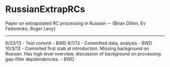 RussianExtrapRCs
================

Paper on extrapolated RC processing in Russian -- {Brian Dillon, Ev Fedorenko, Roger Levy}

----------------

6/23/13 - Test commit - BWD
8/1/13 - Committed data, analysis - BWD
10/3/13 - Commited first stab at introduction. Missing background on Russian. Has high level overview, discussion of background on processing gap-filler depdendencies. - BWD